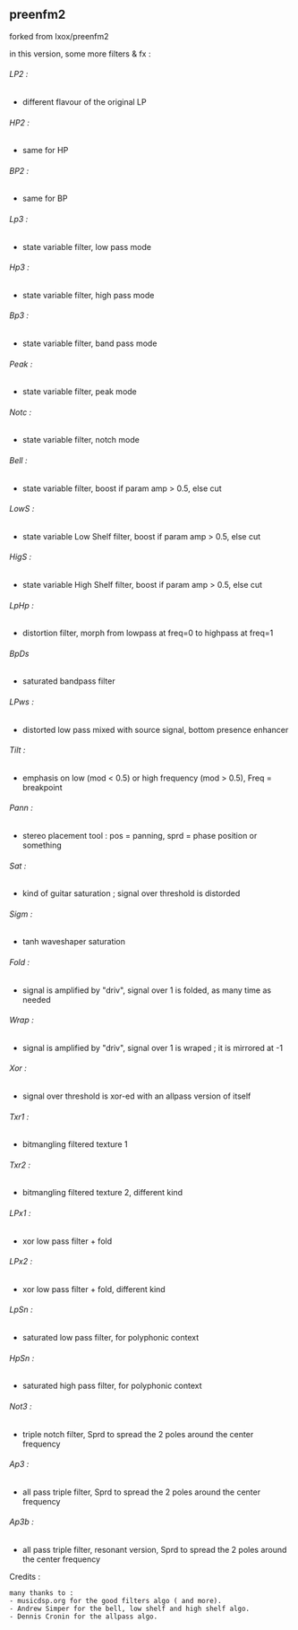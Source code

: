 ## preenfm2

forked from Ixox/preenfm2

in this version, some more filters & fx :

###### LP2  :
- different flavour of the original LP

###### HP2  :
- same for HP

###### BP2  :
- same for BP

###### Lp3  :
- state variable filter, low pass mode

###### Hp3  :
- state variable filter, high pass mode

###### Bp3  :
- state variable filter, band pass mode

###### Peak  :
- state variable filter, peak mode

###### Notc  :
- state variable filter, notch mode

###### Bell  :
- state variable filter, boost if param amp > 0.5, else cut

###### LowS :
- state variable Low Shelf filter, boost if param amp > 0.5, else cut

###### HigS :
- state variable High Shelf filter, boost if param amp > 0.5, else cut

###### LpHp :
- distortion filter, morph from lowpass at freq=0 to highpass at freq=1

###### BpDs
- saturated bandpass filter

###### LPws :
- distorted low pass mixed with source signal, bottom presence enhancer

###### Tilt :
- emphasis on low (mod < 0.5) or high frequency (mod > 0.5), Freq = breakpoint

###### Pann :
- stereo placement tool : pos = panning, sprd = phase position or something

###### Sat  :
- kind of guitar saturation ; signal over threshold is distorded

###### Sigm :
- tanh waveshaper saturation

###### Fold :
- signal is amplified by "driv", signal over 1 is folded, as many time as needed

###### Wrap :
- signal is amplified by "driv", signal over 1 is wraped ; it is mirrored at -1

###### Xor  :
- signal over threshold is xor-ed with an allpass version of itself

###### Txr1 :
- bitmangling filtered texture 1 

###### Txr2 :
- bitmangling filtered texture 2, different kind

###### LPx1 :
- xor low pass filter + fold 

###### LPx2 :
- xor low pass filter + fold, different kind

###### LpSn :
- saturated low pass filter, for polyphonic context 

###### HpSn :
- saturated high pass filter, for polyphonic context 

###### Not3 :
- triple notch filter, Sprd to spread the 2 poles around the center frequency

###### Ap3 :
- all pass triple filter, Sprd to spread the 2 poles around the center frequency

###### Ap3b :
- all pass triple filter, resonant version, Sprd to spread the 2 poles around the center frequency


Credits : 

	many thanks to :
	- musicdsp.org for the good filters algo ( and more).
	- Andrew Simper for the bell, low shelf and high shelf algo.
	- Dennis Cronin for the allpass algo.
